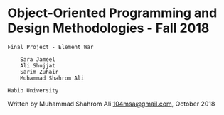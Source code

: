 # Object-Oriented Programming and Design Methodologies - Fall 2018
	
	Final Project - Element War

        Sara Jameel 
        Ali Shujjat 
        Sarim Zuhair 
        Muhammad Shahrom Ali
	
	Habib University
  
  Written by Muhammad Shahrom Ali <104msa@gmail.com>, October 2018
  
